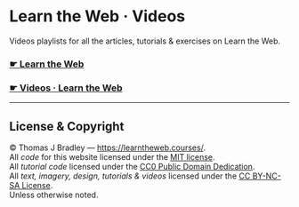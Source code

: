 # Learn the Web · Videos

Videos playlists for all the articles, tutorials & exercises on Learn the Web.

### [☛ Learn the Web](https://learntheweb.courses/)
### [☛ Videos · Learn the Web](https://videos.learntheweb.courses/)

---

## License & Copyright

© Thomas J Bradley — <https://learntheweb.courses/>.<br>
All *code* for this website licensed under the [MIT license](LICENSE).<br>
All *tutorial code* licensed under the [CC0 Public Domain Dedication](https://creativecommons.org/publicdomain/zero/1.0/).<br>
All *text, imagery, design, tutorials & videos* licensed under the [CC BY-NC-SA License](http://creativecommons.org/licenses/by-nc-sa/4.0/).<br>
Unless otherwise noted.
